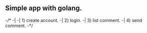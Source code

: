 ## Simple app with golang.


-/*
-|
-| 1) create account.
-| 2) login.
-| 3) list comment.
-| 4) send comment.
-*/
